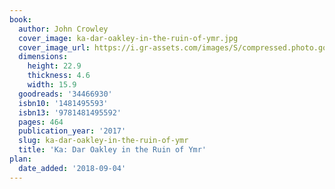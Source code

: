 ```yaml
---
book:
  author: John Crowley
  cover_image: ka-dar-oakley-in-the-ruin-of-ymr.jpg
  cover_image_url: https://i.gr-assets.com/images/S/compressed.photo.goodreads.com/books/1508662187l/34466930._SX98_.jpg
  dimensions:
    height: 22.9
    thickness: 4.6
    width: 15.9
  goodreads: '34466930'
  isbn10: '1481495593'
  isbn13: '9781481495592'
  pages: 464
  publication_year: '2017'
  slug: ka-dar-oakley-in-the-ruin-of-ymr
  title: 'Ka: Dar Oakley in the Ruin of Ymr'
plan:
  date_added: '2018-09-04'
---
```

